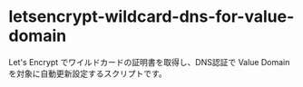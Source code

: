 # letsencrypt-wildcard-dns-for-value-domain
Let's Encrypt でワイルドカードの証明書を取得し、DNS認証で Value Domain を対象に自動更新設定するスクリプトです。

